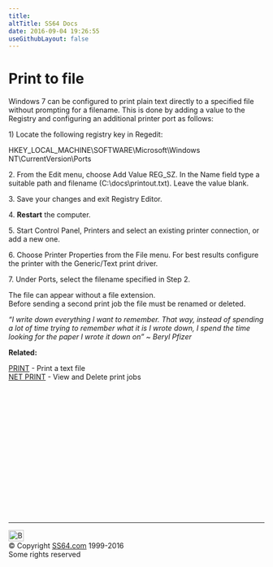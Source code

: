 ```yaml
---
title:
altTitle: SS64 Docs
date: 2016-09-04 19:26:55
useGithubLayout: false
---
```

<!-- #BeginLibraryItem "/Library/head_nt.lbi" --><!-- #EndLibraryItem --><h1>Print to file </h1> 
<p> Windows 7 can be configured to print plain text directly to a specified file without prompting for a filename. This is done by adding a value to the Registry and configuring an additional printer port as follows:</p>
<p>1) Locate the following registry key in Regedit:</p>
<p class="code">HKEY_LOCAL_MACHINE\SOFTWARE\Microsoft\Windows NT\CurrentVersion\Ports</p>
<p>2. From the Edit menu, choose Add Value REG_SZ. In the  Name field type a suitable  path and filename (<span class="code">C:\docs\printout.txt</span>). Leave the value blank.</p>
<p>3. Save your changes and exit Registry Editor.</p>
<p>4. <b>Restart</b> the computer.</p>
<p>5. Start Control Panel, Printers and select an existing printer connection, or add a new one.</p>
<p>6. Choose Printer Properties from the  File menu. For best results configure the printer with the <span class="code">Generic/Text</span> print driver.</p>
<p>7. Under Ports, select the filename  specified in Step 2.</p>
<p>The file can appear without a file extension.<br>
Before sending a second print job the file must be renamed or deleted.</p>
<p class="quote"><i>“I write down everything I want to remember. That way, instead of spending a lot of time trying to remember what it is I wrote down, I spend the time looking for the paper I wrote it down on” ~ Beryl Pfizer</i></p>
<p><b>Related:</b></p>
<p><a href="print.html">PRINT</a> - Print a text file<br>
<a href="net_share.html">NET PRINT</a> - View and Delete print jobs</p><!-- #BeginLibraryItem "/Library/foot_nt.lbi" --><p>
<!-- windows300 -->
<ins class="adsbygoogle" style="display:inline-block;width:300px;height:250px" data-ad-client="ca-pub-6140977852749469" data-ad-slot="7649547908"></ins>
<script>
(adsbygoogle = window.adsbygoogle || []).push({});
</script></p>
<hr>
<div id="bl" class="footer"><a href="print-to-file.html#"><img src="../images/top.png" width="30" height="22" alt="Back to the Top"></a></div>
<div id="br" class="footer, tagline">© Copyright <a href="../index.html">SS64.com</a> 1999-2016<br>
Some rights reserved</div><!-- #EndLibraryItem -->

